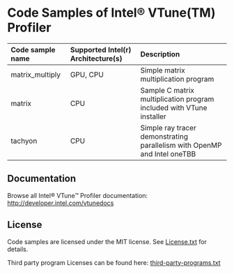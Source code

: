 # Code Samples of Intel&reg; VTune(TM) Profiler

| Code sample name                          | Supported Intel(r) Architecture(s) | Description
|:---                                       |:---                                |:---
| matrix_multiply                           | GPU, CPU                     | Simple matrix multiplication program
| matrix                                    | CPU                          | Sample C matrix multiplication program included with VTune installer
| tachyon                                   | CPU                          | Simple ray tracer demonstrating parallelism with OpenMP and Intel oneTBB

## Documentation
Browse all Intel® VTune™ Profiler documentation: http://developer.intel.com/vtunedocs

## License  
Code samples are licensed under the MIT license. See
[License.txt](https://github.com/oneapi-src/oneAPI-samples/blob/master/License.txt) for details.

Third party program Licenses can be found here: [third-party-programs.txt](https://github.com/oneapi-src/oneAPI-samples/blob/master/third-party-programs.txt)
